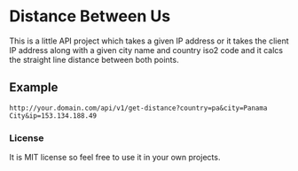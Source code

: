 # Distance Between Us

This is a little API project which takes a given IP address or it takes the client IP address along with a given city name and country iso2 code and it calcs the straight line distance between both points.

## Example
```
http://your.domain.com/api/v1/get-distance?country=pa&city=Panama City&ip=153.134.188.49
```

### License

It is MIT license so feel free to use it in your own projects.
